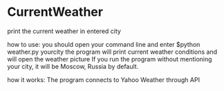 # CurrentWeather
print the current weather in entered city

how to use:
you should open your command line and enter
$python weather.py yourcity
the program will print current weather conditions and will open the weather picture
If you run the program without mentioning your city, it will be Moscow, Russia by default.

how it works:
The program connects to Yahoo Weather through API
